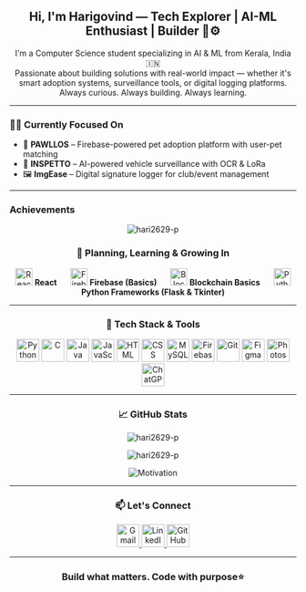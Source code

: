 <h2 align="center">Hi, I'm Harigovind — Tech Explorer | AI-ML Enthusiast | Builder 🧠⚙️</h2>

<p align="center">
  I'm a Computer Science student specializing in AI & ML from Kerala, India 🇮🇳<br>
  Passionate about building solutions with real-world impact — whether it's smart adoption systems, surveillance tools, or digital logging platforms.<br>
  Always curious. Always building. Always learning.
</p>

---

### 👨‍💻 Currently Focused On

- 🐾 **PAWLLOS** – Firebase-powered pet adoption platform with user-pet matching  
- 🎯 **INSPETTO** – AI-powered vehicle surveillance with OCR & LoRa  
- 🖼️ **ImgEase** – Digital signature logger for club/event management  

---

### Achievements
<p align="center">
  <img src="https://github-profile-trophy.vercel.app/?username=ryo-ma&theme=matrix" alt="hari2629-p" />
</p

---



<h3 align="center" class="title">🌱 Planning, Learning & Growing In</h3>

<p align="center">
  <img src="https://cdn.jsdelivr.net/gh/devicons/devicon/icons/react/react-original.svg" height="30" alt="React" />
  <b>React</b>
  &nbsp;&nbsp;&nbsp;&nbsp;

  <img src="https://cdn.jsdelivr.net/gh/devicons/devicon/icons/firebase/firebase-plain.svg" height="30" alt="Firebase" />
  <b>Firebase (Basics)</b>
  &nbsp;&nbsp;&nbsp;&nbsp;

  <img src="https://img.icons8.com/ios-filled/50/000000/blockchain.png" height="30" alt="Blockchain" />
  <b>Blockchain Basics</b>
  &nbsp;&nbsp;&nbsp;&nbsp;

  <img src="https://cdn.jsdelivr.net/gh/devicons/devicon/icons/python/python-original.svg" height="30" alt="Python" />
  <b>Python Frameworks (Flask & Tkinter)</b>
</p>


---

 <h3 align="center" class="title">🧰 Tech Stack & Tools</h3>

<p align="center">
  <img src="https://cdn.jsdelivr.net/gh/devicons/devicon/icons/python/python-original.svg" height="40" alt="Python" />
  <img src="https://cdn.jsdelivr.net/gh/devicons/devicon/icons/c/c-original.svg" height="40" alt="C" />
  <img src="https://cdn.jsdelivr.net/gh/devicons/devicon/icons/java/java-original.svg" height="40" alt="Java" />
  <img src="https://cdn.jsdelivr.net/gh/devicons/devicon/icons/javascript/javascript-original.svg" height="40" alt="JavaScript" />
  <img src="https://cdn.jsdelivr.net/gh/devicons/devicon/icons/html5/html5-original.svg" height="40" alt="HTML" />
  <img src="https://cdn.jsdelivr.net/gh/devicons/devicon/icons/css3/css3-original.svg" height="40" alt="CSS" />
  <img src="https://cdn.jsdelivr.net/gh/devicons/devicon/icons/mysql/mysql-original.svg" height="40" alt="MySQL" />
  <img src="https://cdn.jsdelivr.net/gh/devicons/devicon/icons/firebase/firebase-plain.svg" height="40" alt="Firebase" />
  <img src="https://cdn.jsdelivr.net/gh/devicons/devicon/icons/git/git-original.svg" height="40" alt="Git" />
  <img src="https://cdn.jsdelivr.net/gh/devicons/devicon/icons/figma/figma-original.svg" height="40" alt="Figma" />
  <img src="https://upload.wikimedia.org/wikipedia/commons/a/af/Adobe_Photoshop_CC_icon.svg" height="40" alt="Photoshop" />
  <img src="https://upload.wikimedia.org/wikipedia/commons/0/04/ChatGPT_logo.svg" height="40" alt="ChatGPT" />
</p>

---
<h3 align="center" class="title"> 📈 GitHub Stats
</h3>

<p align="center">
  <img src="https://github-readme-stats.vercel.app/api/top-langs?username=hari2629-p&theme=dark&show_icons=true&locale=en&layout=compact" alt="hari2629-p" />
</p>
<p align="center">
  <img src="https://github-readme-stats.vercel.app/api?username=hari2629-p&theme=dark&show_icons=true&locale=en" alt="hari2629-p" />
</p>
<p align="center">
  <img src="https://streak-stats.demolab.com?user=hari2629-p&theme=dark&exclude_days=Sun%2CSat" alt="Motivation" />
</p>

---
<h3 align="center" class="title">📫 Let's Connect
</h3>

<p align="center">
  <a href="mailto:hariatl10@gmail.com" target="_blank">
    <img src="https://upload.wikimedia.org/wikipedia/commons/7/7e/Gmail_icon_%282020%29.svg" height="40" alt="Gmail" />
  </a>
  <a href="https://www.linkedin.com/in/harigovind-p-nair-89a4992b8" target="_blank">
    <img src="https://upload.wikimedia.org/wikipedia/commons/c/ca/LinkedIn_logo_initials.png" height="40" alt="LinkedIn" />
  </a>
  <a href="https://github.com/hari2629-p" target="_blank">
    <img src="https://github.githubassets.com/assets/GitHub-Mark-ea2971cee799.png" height="40" alt="GitHub" />
  </a>
</p>





---

<h3 align="center" class="title">Build what matters. Code with purpose⭐  </h3>
